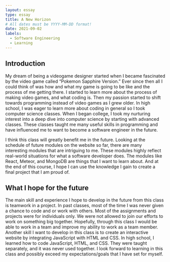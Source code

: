 ```yaml
---
layout: essay
type: essay
title: A New Horizon
# All dates must be YYYY-MM-DD format!
date: 2021-09-02
labels:
  - Software Engineering
  - Learning
---
```


## Introduction
My dream of being a videogame designer started when I became fascinated by the video game called “Pokemon Sapphire Version.” Ever since then all I could think of was how and what my game is going to be like and the process of me getting there. I started to learn more about the process of making video games, and what coding is. Then my passion started to shift towards programming instead of video games as I grew older. In high school, I was eager to learn more about coding in general so I took computer science classes. When I began college, I took my nurturing interest into a deep dive into computer science by starting with advanced classes. These classes taught me many useful skills in programming and have influenced me to want to become a software engineer in the future.

I think this class will greatly benefit me in the future. Looking at the schedule of future modules on the website so far, there are many interesting modules that are intriguing to me. These modules highly reflect real-world situations for what a software developer does. The modules like React, Meteor, and MongoDB are things that I want to learn about. And at the end of this course, I hope I can use the knowledge I gain to create a final project that I am proud of.

## What I hope for the future
The main skill and experience I hope to develop in the future from this class is teamwork in a project. In past classes, most of the time I was never given a chance to code and or work with others. Most of the assignments and projects were for individuals only. We were not allowed to join our efforts to work on something big together. Hopefully, through this class I would be able to work in a team and improve my ability to work as a team member. Another skill I want to develop in this class is to create an interactive website by integrating JavaScript with HTML and CSS. In high school, I learned how to code JavaScript, HTML, and CSS. They were taught separately, and it was never used together. I look forward to learning in this class and possibly exceed my expectations/goals that I have set for myself. 
